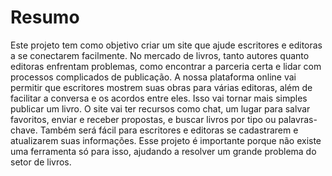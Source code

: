 # Resumo 

Este projeto tem como objetivo criar um site que ajude escritores e editoras a se conectarem facilmente. No mercado de livros, tanto autores quanto editoras enfrentam problemas, como encontrar a parceria certa e lidar com processos complicados de publicação. A nossa plataforma online vai permitir que escritores mostrem suas obras para várias editoras, além de facilitar a conversa e os acordos entre eles. Isso vai tornar mais simples publicar um livro. O site vai ter recursos como chat, um lugar para salvar favoritos, enviar e receber propostas, e buscar livros por tipo ou palavras-chave. Também será fácil para escritores e editoras se cadastrarem e atualizarem suas informações. Esse projeto é importante porque não existe uma ferramenta só para isso, ajudando a resolver um grande problema do setor de livros.
